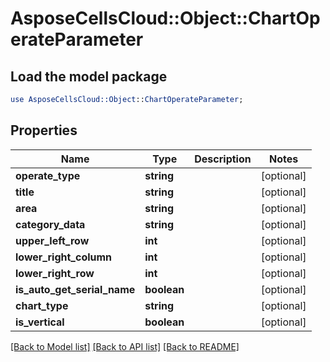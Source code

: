 # AsposeCellsCloud::Object::ChartOperateParameter

## Load the model package
```perl
use AsposeCellsCloud::Object::ChartOperateParameter;
```

## Properties
Name | Type | Description | Notes
------------ | ------------- | ------------- | -------------
**operate_type** | **string** |  | [optional] 
**title** | **string** |  | [optional] 
**area** | **string** |  | [optional] 
**category_data** | **string** |  | [optional] 
**upper_left_row** | **int** |  | [optional] 
**lower_right_column** | **int** |  | [optional] 
**lower_right_row** | **int** |  | [optional] 
**is_auto_get_serial_name** | **boolean** |  | [optional] 
**chart_type** | **string** |  | [optional] 
**is_vertical** | **boolean** |  | [optional] 

[[Back to Model list]](../README.md#documentation-for-models) [[Back to API list]](../README.md#documentation-for-api-endpoints) [[Back to README]](../README.md)


